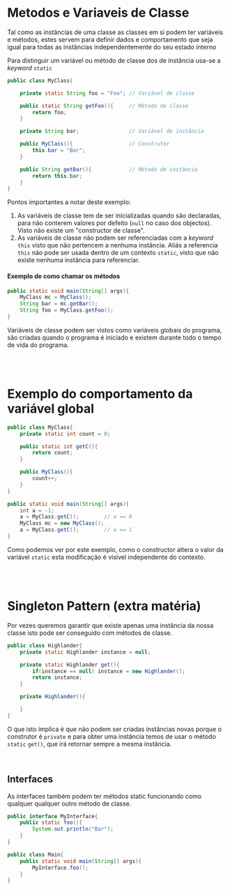 # Metodos e Variaveis de Classe

Tal como as instâncias de uma classe as classes em si podem ter variáveis e
métodos, estes servem para definir dados e comportamento que seja igual para
todas as instâncias independentemente do seu estado interno

Para distinguir um variável ou método de classe dos de instância usa-se a
_keyword_ `static`

```java
public class MyClass{

    private static String foo = "Foo"; // Variável de classe

    public static String getFoo(){     // Método de classe
        return foo;
    }

    private String bar;                // Variável de instância

    public MyClass(){                  // Construtor
        this.bar = "Bar";
    }

    public String getBar(){            // Método de instância
        return this.bar;
    }
}
```
Pontos importantes a notar deste exemplo:

1. As variáveis de classe tem de ser inicializadas quando são declaradas,
para não conterem valores por defeito (`null` no caso dos objectos). Visto
não existe um "constructor de classe".
2. As variáveis de classe não podem ser referenciadas com a _keyword_ `this`
visto que não pertencem a nenhuma instância. Aliás a referencia `this` não
pode ser usada dentro de um contexto `static`, visto que não existe nenhuma
instância para referenciar.

#### Exemplo de como chamar os métodos
```java
public static void main(String[] args){
    MyClass mc = MyClass();
    String bar = mc.getBar();
    String foo = MyClass.getFoo();
}
```
Variáveis de classe podem ser vistos como variáveis globais do programa,
são criadas quando o programa é iniciado e existem durante todo o tempo
de vida do programa.

<br><br>

# Exemplo do comportamento da variável global
```java
public class MyClass{
    private static int count = 0;

    public static int getC(){
        return count;
    }

    public MyClass(){
        count++;
    }
}
```
```java
public static void main(String[] args){
    int a = -1;
    a = MyClass.getC();        // a == 0
    MyClass mc = new MyClass();
    a = MyClass.getC();        // a == 1
}
```
Como podemos ver por este exemplo, como o constructor altera o valor da
variável `static` esta modificação é visível independente do contexto.

<br><br>

# Singleton Pattern (extra matéria)
Por vezes queremos garantir que existe apenas uma instância da nossa classe
isto pode ser conseguido com métodos de classe.

```java
public class Highlander{
    private static Highlander instance = null;

    private static Highlander get(){
        if(instance == null) instance = new Highlander();
        return instance;
    }

    private Highlander(){

    }
}
```
O que isto implica é que não podem ser criadas instâncias novas porque o
construtor é `private` e para obter uma instância temos de usar o método
`static` `get()`, que irá retornar sempre a mesma instância.

<br>

## Interfaces
As interfaces também podem ter métodos static funcionando como qualquer
qualquer outro método de classe.
```java
public interface MyInterface{
    public static foo(){
        System.out.println("Bar");
    }
}
```
```java
public class Main{
    public static void main(String[] args){
        MyInterface.foo();
    }
}
```
